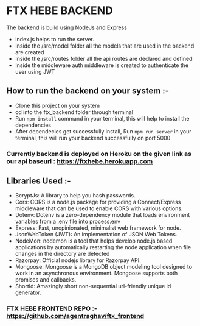 # FTX HEBE BACKEND

The backend is build using NodeJs and Express
- index.js helps to run the server.
- Inside the /src/model folder all the models that are used in the backend are created
- Inside the /src/routes folder all the api routes are declared and defined
- Inside the middleware auth middleware is created to authenticate the user using JWT

## How to run the backend on your system :- 

- Clone this project on your system
- cd into the ftx_backend folder through terminal
- Run `npm install` command in your terminal, this will help to install the dependencies
- After dependecies get successfully install, Run `npm run server` in your terminal, this will run your backend successfully on port 5000

### Currently backend is deployed on Heroku on the given link as our api baseurl : https://ftxhebe.herokuapp.com

## Libraries Used :- 

- BcryptJs: A library to help you hash passwords.
- Cors: CORS is a node.js package for providing a Connect/Express middleware that can be used to enable CORS with various options.
- Dotenv: Dotenv is a zero-dependency module that loads environment variables from a .env file into process.env
- Express: Fast, unopinionated, minimalist web framework for node.
- JsonWebToken (JWT): An implementation of JSON Web Tokens.
- NodeMon: nodemon is a tool that helps develop node.js based applications by automatically restarting the node application when file changes in the directory are detected
- Razorpay: Official nodejs library for Razorpay API.
- Mongoose: Mongoose is a MongoDB object modeling tool designed to work in an asynchronous environment. Mongoose supports both promises and callbacks.
- ShortId: Amazingly short non-sequential url-friendly unique id generator.

### FTX HEBE FRONTEND REPO :- https://github.com/agentraghav/ftx_frontend
